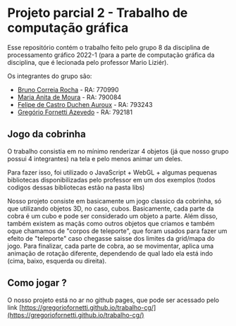 # Projeto parcial 2 - Trabalho de computação gráfica

Esse repositório contém o trabalho feito pelo grupo 8 da disciplina de processamento gráfico 2022-1 (para a parte de computação gráfica da disciplina, que é lecionada
pelo professor Mario Liziér).

Os integrantes do grupo são:
- [Bruno Correia Rocha](https://github.com/akabrunao) - RA: 770990
- [Maria Anita de Moura](https://github.com/A-nita) - RA: 790084
- [Felipe de Castro Duchen Auroux](https://github.com/FelipeDuch) - RA: 793243
- [Gregório Fornetti Azevedo](https://github.com/GregorioFornetti) - RA: 792181

## Jogo da cobrinha

O trabalho consistia em no mínimo renderizar 4 objetos (já que nosso grupo possui 4 integrantes) na tela e pelo menos animar um deles.

Para fazer isso, foi utilizado o JavaScript + WebGL + algumas pequenas bibliotecas disponibilizadas pelo professor em um dos exemplos (todos codigos
dessas bibliotecas estão na pasta libs)

Nosso projeto consiste em basicamente um jogo classico da cobrinha, só que utilizando objetos 3D, no caso, cubos. Basicamente, cada parte da cobra é um cubo
e pode ser considerado um objeto a parte. Além disso, também existem as maçãs como outros objetos que criamos e também oque chamamos de "corpos de teleporte", que
foram usados para fazer um efeito de "teleporte" caso chegasse saisse dos limites da grid/mapa do jogo. Para finalizar, cada parte de cobra, ao se movimentar,
aplica uma animação de rotação diferente, dependendo de qual lado ela está indo (cima, baixo, esquerda ou direita).

## Como jogar ?

O nosso projeto está no ar no github pages, que pode ser acessado pelo link [https://gregoriofornetti.github.io/trabalho-cg/](https://gregoriofornetti.github.io/trabalho-cg/)